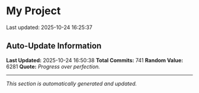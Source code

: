 # My Project


Last updated: 2025-10-24 16:25:37












































































































































































































































































































































































































































































































































































































































































































































































































































































































































































































































































































































































## Auto-Update Information

**Last Updated:** 2025-10-24 16:50:38
**Total Commits:** 741
**Random Value:** 6281
**Quote:** _Progress over perfection._

---
_This section is automatically generated and updated._